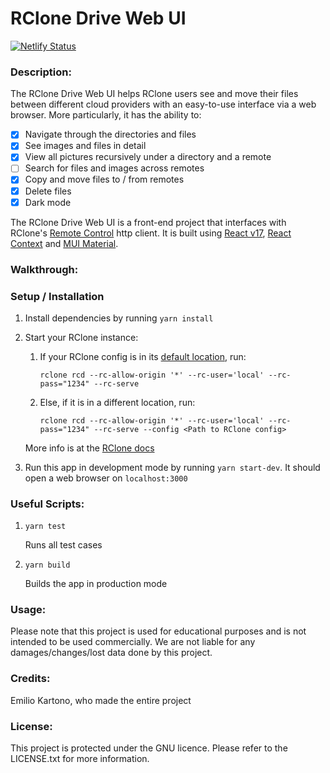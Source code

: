 # RClone Drive Web UI

[![Netlify Status](https://api.netlify.com/api/v1/badges/e431cc05-9841-4b26-9092-78783424de4b/deploy-status)](https://app.netlify.com/sites/silly-mirzakhani-2a7996/deploys)

### Description:

The RClone Drive Web UI helps RClone users see and move their files between different cloud providers with an easy-to-use interface via a web browser. More particularly, it has the ability to:

- [x] Navigate through the directories and files
- [x] See images and files in detail
- [x] View all pictures recursively under a directory and a remote
- [ ] Search for files and images across remotes
- [x] Copy and move files to / from remotes
- [x] Delete files
- [x] Dark mode

The RClone Drive Web UI is a front-end project that interfaces with RClone's [Remote Control](https://rclone.org/rc/) http client. It is built using [React v17](https://reactjs.org/blog/2020/10/20/react-v17.html), [React Context](https://reactjs.org/docs/context.html) and [MUI Material](https://mui.com/).

### Walkthrough:

### Setup / Installation

1. Install dependencies by running `yarn install`
2. Start your RClone instance:

   1. If your RClone config is in its [default location](https://rclone.org/docs/#:~:text=The%20exact%20default%20is%20a%20bit%20complex%20to%20describe%2C%20due%20to%20changes%20introduced%20through%20different%20versions%20of%20rclone%20while%20preserving%20backwards%20compatibility%2C%20but%20in%20most%20cases%20it%20is%20as%20simple%20as%3A), run:

      ```
      rclone rcd --rc-allow-origin '*' --rc-user='local' --rc-pass="1234" --rc-serve
      ```

   2. Else, if it is in a different location, run:

      ```
      rclone rcd --rc-allow-origin '*' --rc-user='local' --rc-pass="1234" --rc-serve --config <Path to RClone config>
      ```

   More info is at the [RClone docs](https://rclone.org/commands/rclone_rcd/)

3. Run this app in development mode by running `yarn start-dev`. It should open a web browser on `localhost:3000`

### Useful Scripts:

1. `yarn test`

   Runs all test cases

2. `yarn build`

   Builds the app in production mode

### Usage:

Please note that this project is used for educational purposes and is not intended to be used commercially. We are not liable for any damages/changes/lost data done by this project.

### Credits:

Emilio Kartono, who made the entire project

### License:

This project is protected under the GNU licence. Please refer to the LICENSE.txt for more information.
